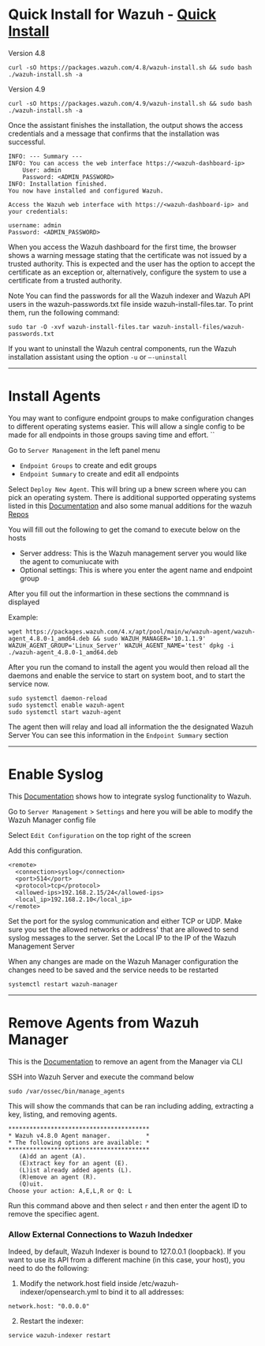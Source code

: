 # Quick Install for Wazuh - [Quick Install](https://documentation.wazuh.com/current/quickstart.html)
Version 4.8
```
curl -sO https://packages.wazuh.com/4.8/wazuh-install.sh && sudo bash ./wazuh-install.sh -a
```
Version 4.9
```
curl -sO https://packages.wazuh.com/4.9/wazuh-install.sh && sudo bash ./wazuh-install.sh -a
```
Once the assistant finishes the installation, the output shows the access credentials and a message that confirms that the installation was successful.

```
INFO: --- Summary ---
INFO: You can access the web interface https://<wazuh-dashboard-ip>
    User: admin
    Password: <ADMIN_PASSWORD>
INFO: Installation finished.
You now have installed and configured Wazuh.

Access the Wazuh web interface with https://<wazuh-dashboard-ip> and your credentials:

username: admin
Password: <ADMIN_PASSWORD>
```

When you access the Wazuh dashboard for the first time, the browser shows a warning message stating that the certificate was not issued by a trusted authority. This is expected and the user has the option to accept the certificate as an exception or, alternatively, configure the system to use a certificate from a trusted authority.

Note You can find the passwords for all the Wazuh indexer and Wazuh API users in the wazuh-passwords.txt file inside wazuh-install-files.tar. To print them, run the following command:
```
sudo tar -O -xvf wazuh-install-files.tar wazuh-install-files/wazuh-passwords.txt
```
If you want to uninstall the Wazuh central components, run the Wazuh installation assistant using the option `-u` or `–-uninstall`

---

# Install Agents

You may want to configure endpoint groups to make configuration changes to different operating systems easier. This will allow a single config to be made for all endpoints in those groups saving time and effort. ``

Go to `Server Management` in the left panel menu
- `Endpoint Groups` to create and edit groups
- `Endpoint Summary` to create and edit all endpoints

Select `Deploy New Agent`. This will bring up a bnew screen where you can pick an operating system. There is additional supported opperating systems listed in this [Documentation](https://documentation.wazuh.com/current/installation-guide/packages-list.html) and also some manual additions for the wazuh [Repos](https://documentation.wazuh.com/current/installation-guide/wazuh-agent/wazuh-agent-package-linux.html)

You will fill out the following to get the comand to execute below on the hosts

- Server address: This is the Wazuh management server you would like the agent to comuniucate with
- Optional settings: This is where you enter the agent name and endpoint group

After you fill out the informartion in these sections the commnand is displayed 

Example: 
```
wget https://packages.wazuh.com/4.x/apt/pool/main/w/wazuh-agent/wazuh-agent_4.8.0-1_amd64.deb && sudo WAZUH_MANAGER='10.1.1.9' WAZUH_AGENT_GROUP='Linux_Server' WAZUH_AGENT_NAME='test' dpkg -i ./wazuh-agent_4.8.0-1_amd64.deb
```

After you run the comand to install the agent you would then reload all the daemons and enable the service to start on system boot, and to start the service now.
```
sudo systemctl daemon-reload
sudo systemctl enable wazuh-agent
sudo systemctl start wazuh-agent
```
The agent then will relay and load all information the the designated Wazuh Server 
You can see this information in the `Endpoint Summary` section

---

# Enable Syslog

This [Documentation](https://documentation.wazuh.com/current/user-manual/capabilities/log-data-collection/syslog.html) shows how to integrate syslog functionality to Wazuh.

Go to `Server Management` > `Settings` and here you will be able to modify the Wazuh Manager config file

Select `Edit Configuration` on the top right of the screen

Add this configuration. 
```
<remote>
  <connection>syslog</connection>
  <port>514</port>
  <protocol>tcp</protocol>
  <allowed-ips>192.168.2.15/24</allowed-ips>
  <local_ip>192.168.2.10</local_ip>
</remote>
```
Set the port for the syslog communication and either TCP or UDP.
Make sure you set the allowed networks or address' that are allowed to send syslog messages to the server. 
Set the Local IP to the IP of the Wazuh Management Server 

When any changes are made on the Wazuh Manager configuration the changes need to be saved and the service needs to be restarted 
```
systemctl restart wazuh-manager
```

---

# Remove Agents from Wazuh Manager 

This is the [Documentation](https://documentation.wazuh.com/current/user-manual/agent/agent-management/remove-agents/remove.html) to remove an agent from the Manager via CLI

SSH into Wazuh Server and execute the command below

```
sudo /var/ossec/bin/manage_agents
```

This will show the commands that can be ran including adding, extracting a key, listing, and removing agents.

```
****************************************
* Wazuh v4.8.0 Agent manager.          *
* The following options are available: *
****************************************
   (A)dd an agent (A).
   (E)xtract key for an agent (E).
   (L)ist already added agents (L).
   (R)emove an agent (R).
   (Q)uit.
Choose your action: A,E,L,R or Q: L
```

Run this command above and then select `r` and then enter the agent ID to remove the specifiec agent.

### Allow External Connections to Wazuh Indedxer

Indeed, by default, Wazuh Indexer is bound to 127.0.0.1 (loopback). If you want to use its API from a different machine (in this case, your host), you need to do the following:

1. Modify the network.host field inside /etc/wazuh-indexer/opensearch.yml to bind it to all addresses:
```
network.host: "0.0.0.0"
```
2. Restart the indexer:
```
service wazuh-indexer restart
```
